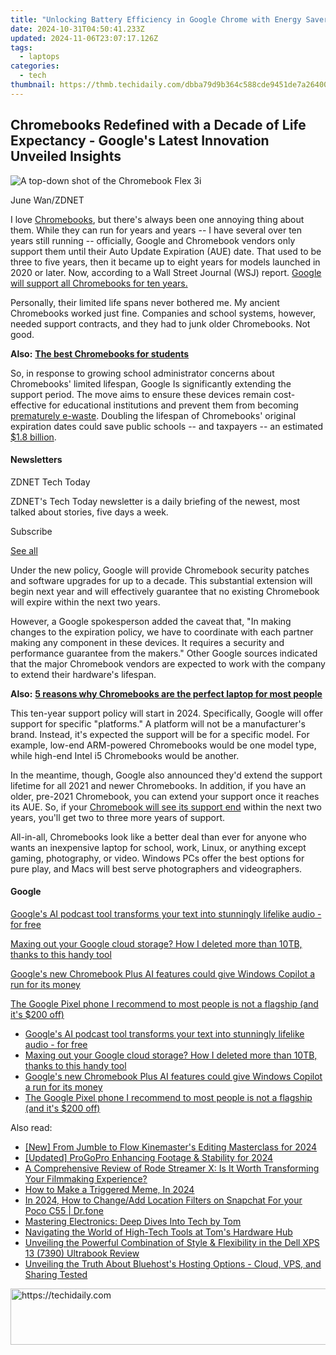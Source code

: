 ```yaml
---
title: "Unlocking Battery Efficiency in Google Chrome with Energy Saver Mode: Insights and Instructions"
date: 2024-10-31T04:50:41.233Z
updated: 2024-11-06T23:07:17.126Z
tags:
  - laptops
categories:
  - tech
thumbnail: https://thmb.techidaily.com/dbba79d9b364c588cde9451de7a26400a0837a604c19b7b76746e8bcdbfcf86e.jpg
---
```


## Chromebooks Redefined with a Decade of Life Expectancy - Google's Latest Innovation Unveiled  Insights

![A top-down shot of the Chromebook Flex 3i](https://www.zdnet.com/a/img/resize/da524d7ad92a9ff0bb76e2958f65fc35de452a6c/2023/05/18/a69786e0-f935-4e02-a155-c0dfd2868ba2/dsc00270.jpg?auto=webp&width=1280)

June Wan/ZDNET

I love [Chromebooks](https://www.zdnet.com/article/best-chromebook-laptop/), but there's always been one annoying thing about them. While they can run for years and years -- I have several over ten years still running -- officially, Google and Chromebook vendors only support them until their Auto Update Expiration (AUE) date. That used to be three to five years, then it became up to eight years for models launched in 2020 or later. Now, according to a Wall Street Journal (WSJ) report. [Google will support all Chromebooks for ten years.](https://www.wsj.com/tech/personal-tech/google-extends-lifespan-of-chromebooks-with-10-year-update-policy-38910da1)

Personally, their limited life spans never bothered me. My ancient Chromebooks worked just fine. Companies and school systems, however, needed support contracts, and they had to junk older Chromebooks. Not good.

**Also:** [**The best Chromebooks for students**](https://www.zdnet.com/article/best-chromebook-for-students/)

So, in response to growing school administrator concerns about Chromebooks' limited lifespan, Google Is significantly extending the support period. The move aims to ensure these devices remain cost-effective for educational institutions and prevent them from becoming [prematurely e-waste](https://www.wsj.com/tech/chromebooks-were-once-a-good-deal-for-schools-now-theyre-becoming-e-waste-dc93833b?mod=article%5Finline). Doubling the lifespan of Chromebooks' original expiration dates could save public schools -- and taxpayers -- an estimated [$1.8 billion](https://pirg.org/edfund/resources/chromebook-churn-report-highlights-problems-of-short-lived-laptops-in-schools/). 

#### Newsletters

ZDNET Tech Today

ZDNET's Tech Today newsletter is a daily briefing of the newest, most talked about stories, five days a week.

 Subscribe

[See all](https://www.zdnet.com/newsletters/)

Under the new policy, Google will provide Chromebook security patches and software upgrades for up to a decade. This substantial extension will begin next year and will effectively guarantee that no existing Chromebook will expire within the next two years.

However, a Google spokesperson added the caveat that, "In making changes to the expiration policy, we have to coordinate with each partner making any component in these devices. It requires a security and performance guarantee from the makers." Other Google sources indicated that the major Chromebook vendors are expected to work with the company to extend their hardware's lifespan. 

**Also:** [**5 reasons why Chromebooks are the perfect laptop for most people**](https://www.zdnet.com/article/five-reasons-chromebooks-are-the-perfect-laptop/)

This ten-year support policy will start in 2024\. Specifically, Google will offer support for specific "platforms." A platform will not be a manufacturer's brand. Instead, it's expected the support will be for a specific model. For example, low-end ARM-powered Chromebooks would be one model type, while high-end Intel i5 Chromebooks would be another. 

In the meantime, though, Google also announced they'd extend the support lifetime for all 2021 and newer Chromebooks. In addition, if you have an older, pre-2021 Chromebook, you can extend your support once it reaches its AUE. So, if your [Chromebook will see its support end](https://www.cnet.com/tech/computing/chromebook-expiration-dates-must-know-guide-for-smart-buyers/) within the next two years, you'll get two to three more years of support.

All-in-all, Chromebooks look like a better deal than ever for anyone who wants an inexpensive laptop for school, work, Linux, or anything except gaming, photography, or video. Windows PCs offer the best options for pure play, and Macs will best serve photographers and videographers.

#### Google

[Google's AI podcast tool transforms your text into stunningly lifelike audio - for free](https://www.zdnet.com/article/googles-ai-podcast-tool-transforms-your-text-into-stunningly-lifelike-audio-for-free/ "Google's AI podcast tool transforms your text into stunningly lifelike audio - for free")

[Maxing out your Google cloud storage? How I deleted more than 10TB, thanks to this handy tool](https://www.zdnet.com/article/maxing-out-your-google-cloud-storage-how-i-deleted-more-than-10tb-thanks-to-this-handy-tool/ "Maxing out your Google cloud storage? How I deleted more than 10TB, thanks to this handy tool")

[Google's new Chromebook Plus AI features could give Windows Copilot a run for its money](https://www.zdnet.com/article/googles-new-chromebook-plus-ai-features-could-give-windows-copilot-a-run-for-its-money/ "Google's new Chromebook Plus AI features could give Windows Copilot a run for its money")

[The Google Pixel phone I recommend to most people is not a flagship (and it's $200 off)](https://www.zdnet.com/article/the-google-pixel-phone-i-recommend-to-most-people-is-not-a-flagship-and-its-on-sale/ "The Google Pixel phone I recommend to most people is not a flagship (and it's $200 off)")

* [Google's AI podcast tool transforms your text into stunningly lifelike audio - for free](https://www.zdnet.com/article/googles-ai-podcast-tool-transforms-your-text-into-stunningly-lifelike-audio-for-free/ "Google's AI podcast tool transforms your text into stunningly lifelike audio - for free")
* [Maxing out your Google cloud storage? How I deleted more than 10TB, thanks to this handy tool](https://www.zdnet.com/article/maxing-out-your-google-cloud-storage-how-i-deleted-more-than-10tb-thanks-to-this-handy-tool/ "Maxing out your Google cloud storage? How I deleted more than 10TB, thanks to this handy tool")
* [Google's new Chromebook Plus AI features could give Windows Copilot a run for its money](https://www.zdnet.com/article/googles-new-chromebook-plus-ai-features-could-give-windows-copilot-a-run-for-its-money/ "Google's new Chromebook Plus AI features could give Windows Copilot a run for its money")
* [The Google Pixel phone I recommend to most people is not a flagship (and it's $200 off)](https://www.zdnet.com/article/the-google-pixel-phone-i-recommend-to-most-people-is-not-a-flagship-and-its-on-sale/ "The Google Pixel phone I recommend to most people is not a flagship (and it's $200 off)")

<ins class="adsbygoogle"
     style="display:block"
     data-ad-format="autorelaxed"
     data-ad-client="ca-pub-7571918770474297"
     data-ad-slot="1223367746"></ins>

<ins class="adsbygoogle"
     style="display:block"
     data-ad-client="ca-pub-7571918770474297"
     data-ad-slot="8358498916"
     data-ad-format="auto"
     data-full-width-responsive="true"></ins>

<span class="atpl-alsoreadstyle">Also read:</span>
<div><ul>
<li><a href="https://fox-helps.techidaily.com/new-from-jumble-to-flow-kinemasters-editing-masterclass-for-2024/"><u>[New] From Jumble to Flow Kinemaster's Editing Masterclass for 2024</u></a></li>
<li><a href="https://vp-tips.techidaily.com/updated-progopro-enhancing-footage-and-stability-for-2024/"><u>[Updated] ProGoPro Enhancing Footage & Stability for 2024</u></a></li>
<li><a href="https://hardware-reviews.techidaily.com/a-comprehensive-review-of-rode-streamer-x-is-it-worth-transforming-your-filmmaking-experience/"><u>A Comprehensive Review of Rode Streamer X: Is It Worth Transforming Your Filmmaking Experience?</u></a></li>
<li><a href="https://meme-emoji.techidaily.com/how-to-make-a-triggered-meme-in-2024/"><u>How to Make a Triggered Meme, In 2024</u></a></li>
<li><a href="https://location-social.techidaily.com/in-2024-how-to-changeadd-location-filters-on-snapchat-for-your-poco-c55-drfone-by-drfone-virtual-android/"><u>In 2024, How to Change/Add Location Filters on Snapchat For your Poco C55 | Dr.fone</u></a></li>
<li><a href="https://hardware-reviews.techidaily.com/mastering-electronics-deep-dives-into-tech-by-tom/"><u>Mastering Electronics: Deep Dives Into Tech by Tom</u></a></li>
<li><a href="https://hardware-reviews.techidaily.com/navigating-the-world-of-high-tech-tools-at-toms-hardware-hub/"><u>Navigating the World of High-Tech Tools at Tom's Hardware Hub</u></a></li>
<li><a href="https://buynow-tips.techidaily.com/unveiling-the-powerful-combination-of-style-and-flexibility-in-the-dell-xps-13-7390-ultrabook-review/"><u>Unveiling the Powerful Combination of Style & Flexibility in the Dell XPS 13 (7390) Ultrabook Review</u></a></li>
<li><a href="https://hardware-reviews.techidaily.com/unveiling-the-truth-about-bluehosts-hosting-options-cloud-vps-and-sharing-tested/"><u>Unveiling the Truth About Bluehost's Hosting Options - Cloud, VPS, and Sharing Tested</u></a></li>
</ul></div>

<!-- affiliate ads begin -->
<a href="https://aligracehair.sjv.io/c/5597632/1868590/19272" target="_top" id="1868590">
  <img src="//a.impactradius-go.com/display-ad/19272-1868590" border="0" alt="https://techidaily.com" width="728" height="90"/>
</a>
<img height="0" width="0" src="https://aligracehair.sjv.io/i/5597632/1868590/19272" style="position:absolute;visibility:hidden;" border="0" />
<!-- affiliate ads end -->

